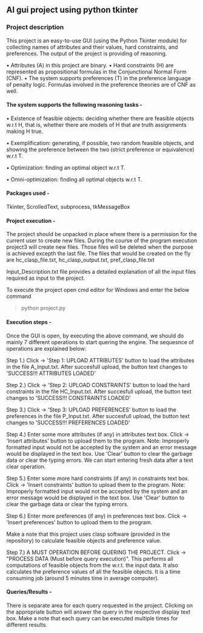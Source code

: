 ## AI gui project using python tkinter

### Project description

This project is an easy-to-use GUI (using the Python Tkinter module) for collecting names of attributes and their values, hard constraints, and preferences. The output of the project is providing of reasoning. 

 •	Attributes (A) in this project are binary. 
 •	Hard constraints (H) are represented as propositional formulas in the Conjunctional Normal Form (CNF). 
 •	The system supports preferences (T) in the preference language of penalty logic. Formulas involved in the preference theories are of    CNF as well.

  
#### The system supports the following reasoning tasks -

•	Existence of feasible objects: deciding whether there are feasible objects w.r.t H, that is, whether there are models of H that are truth assignments making H true.

•	Exemplification: generating, if possible, two random feasible objects, and showing the preference between the two (strict preference  or equivalence) w.r.t T.

•	Optimization: finding an optimal object w.r.t T.

•	Omni-optimization: finding all optimal objects w.r.t T.


#### Packages used -

Tkinter, ScrolledText, subprocess, tkMessageBox

#### Project execution -

The project should be unpacked in place where there is a permission for the current user to create new files. During the course of the program execution project3 will create new files. Those files will be deleted when the purpose is achieved excepth the last file. The files that would be created on the fly are hc_clasp_file.txt, hc_clasp_output.txt, 
pref_clasp_file.txt

Input_Description.txt file provides a detailed explanation of all the input files required as input to the project.

To execute the project open cmd editor for Windows and enter the below command

>python project.py

#### Execution steps -

Once the GUI is open, by executing the above command, we should do mainly 7 different operations to start quering the engine. The sequesnce of operations are explained below:

Step 1.) Click -> 'Step 1: UPLOAD ATTRIBUTES' button to load the attributes in the file A_Input.txt. After succesfull upload, the button text changes to 'SUCCESS!!! ATTRIBUTES LOADED'

Step 2.) Click -> 'Step 2: UPLOAD CONSTRAINTS' button to load the hard constraints in the file HC_Input.txt. After succesfull upload, the button text changes to 'SUCCESS!!! CONSTRAINTS LOADED'

Step 3.) Click -> 'Step 3: UPLOAD PREFERENCES' button to load the preferences in the file P_Input.txt. After succesfull upload, the button text changes to 'SUCCESS!!! PREFERENCES LOADED'

Step 4.) Enter some more attributes (if any) in attributes text box. Click -> 'Insert attributes' button to upload them to the program. Note: Improperly formatted input would not be accepted by the system and an error message would be displayed in the text box. Use 'Clear' button to clear the garbage data or clear the typing errors. We can start entering fresh data after a text clear operation.

Step 5.) Enter some more hard constraints (if any) in constraints text box. Click -> 'Insert constraints' button to upload them to the program. Note: Improperly formatted input would not be accepted by the system and an error message would be displayed in the text box. Use 'Clear' button to clear the garbage data or clear the typing errors.

Step 6.) Enter more preferences (if any) in preferences text box. Click -> 'Insert preferences' button to upload them to the program. 

Make a note that this project uses clasp software (provided in the repository) to calculate feasible objects and preference value.

Step 7.) A MUST OPERATION BEFORE QUERING THE PROJECT. Click -> "PROCESS DATA (Must before query execution)". This performs all computations of feasible objects from the w.r.t. the input data. It also calculates the preference values of all the feasible objects. It is a time consuming job (around 5 minutes time in average computer).


#### Queries/Results -

There is separate area for each query requested in the project. Clicking on the appropriate button will answer the query in the respective display text box. Make a note that each query can be executed multiple times for different results.

